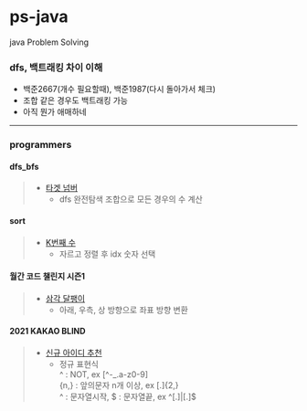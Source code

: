 # ps-java
java Problem Solving

### dfs, 백트래킹 차이 이해
* 백준2667(개수 필요할때), 백준1987(다시 돌아가서 체크)
* 조합 같은 경우도 백트래킹 가능
* 아직 뭔가 애매하네
---
### programmers
#### dfs_bfs
>* [타겟 넘버](https://programmers.co.kr/learn/courses/30/lessons/43165)
>   * dfs 완전탐색 조합으로 모든 경우의 수 계산
#### sort
>* [K번째 수](https://programmers.co.kr/learn/courses/30/lessons/42748)
>   * 자르고 정렬 후 idx 숫자 선택
#### 월간 코드 챌린지 시즌1
>* [삼각 달팽이](https://programmers.co.kr/learn/courses/30/lessons/68645)
>   * 아래, 우측, 상 방향으로 좌표 방향 변환
#### 2021 KAKAO BLIND
>* [신규 아이디 추천](https://programmers.co.kr/learn/courses/30/lessons/72410)
>   * 정규 표현식  
>   ^ : NOT, ex [^-_.a-z0-9]  
>   {n,} : 앞의문자 n개 이상, ex [.]{2,}  
>   ^ : 문자열시작, $ : 문자열끝, ex ^[.]|[.]$  
#### 

